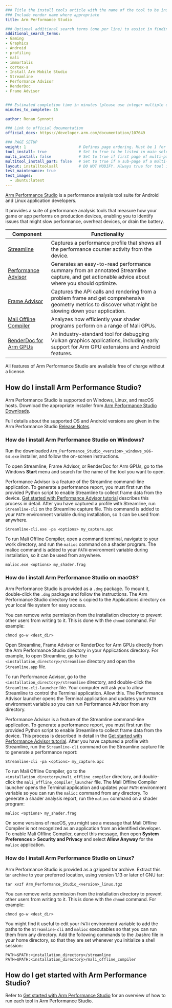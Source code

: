 ```yaml
---
### Title the install tools article with the name of the tool to be installed
### Include vendor name where appropriate
title: Arm Performance Studio

### Optional additional search terms (one per line) to assist in finding the article
additional_search_terms:
- Gaming
- Graphics
- Android
- profiling
- mali
- immortalis
- cortex-a
- Install Arm Mobile Studio
- Streamline
- Performance Advisor
- RenderDoc
- Frame Advisor


### Estimated completion time in minutes (please use integer multiple of 5)
minutes_to_complete: 15

author: Ronan Synnott

### Link to official documentation
official_docs: https://developer.arm.com/documentation/107649

### PAGE SETUP
weight: 1                       # Defines page ordering. Must be 1 for first (or only) page.
tool_install: true              # Set to true to be listed in main selection page, else false
multi_install: false            # Set to true if first page of multi-page article, else false
multitool_install_part: false   # Set to true if a sub-page of a multi-page article, else false
layout: installtoolsall         # DO NOT MODIFY. Always true for tool install articles
test_maintenance: true
test_images:
  - ubuntu:latest
---
```

[Arm Performance Studio](https://developer.arm.com/Tools%20and%20Software/Arm%20Performance%20Studio) is a performance analysis tool suite for Android and Linux application developers.

It provides a suite of performance analysis tools that measure how your game or app performs on production devices, enabling you to identify issues that might slow performance, overheat devices, or drain the battery.


| Component | Functionality |
|----------|-------------|
| [Streamline](https://developer.arm.com/Tools%20and%20Software/Streamline%20Performance%20Analyzer) | Captures a performance profile that shows all the performance counter activity from the device. |
| [Performance Advisor](https://developer.arm.com/Tools%20and%20Software/Performance%20Advisor) | Generates an easy-to-read performance summary from an annotated Streamline capture, and get actionable advice about where you should optimize. |
| [Frame Advisor](https://developer.arm.com/Tools%20and%20Software/Frame%20Advisor) | Captures the API calls and rendering from a problem frame and get comprehensive geometry metrics to discover what might be slowing down your application. |
| [Mali Offline Compiler](https://developer.arm.com/Tools%20and%20Software/Mali%20Offline%20Compiler) | Analyzes how efficiently your shader programs perform on a range of Mali GPUs. |
| [RenderDoc for Arm GPUs](https://developer.arm.com/Tools%20and%20Software/RenderDoc%20for%20Arm%20GPUs) | An industry-standard tool for debugging Vulkan graphics applications, including early support for Arm GPU extensions and Android features. |


All features of Arm Performance Studio are available free of charge without a license.

## How do I install Arm Performance Studio?

Arm Performance Studio is supported on Windows, Linux, and macOS hosts. Download the appropriate installer from [Arm Performance Studio Downloads](https://developer.arm.com/Tools%20and%20Software/Arm%20Performance%20Studio#Downloads).

Full details about the supported OS and Android versions are given in the Arm Performance Studio [Release Notes](https://developer.arm.com/documentation/107649).

### How do I install Arm Performance Studio on Windows?

Run the downloaded `Arm_Performance_Studio_<version>_windows_x86-64.exe` installer, and follow the on-screen instructions.

To open Streamline, Frame Advisor, or RenderDoc for Arm GPUs, go to the Windows **Start** menu and search for the name of the tool you want to open.

Performance Advisor is a feature of the Streamline command-line application. To generate a performance report, you must first run the provided Python script to enable Streamline to collect frame data from the device. [Get started with Performance Advisor tutorial](https://developer.arm.com/documentation/102478/latest) describes this process in detail. After you have captured a profile with Streamline, run `Streamline-cli` on the Streamline capture file. This command is added to your `PATH` environment variable during installation, so it can be used from anywhere.

```console
Streamline-cli.exe -pa <options> my_capture.apc
```

To run Mali Offline Compiler, open a command terminal, navigate to your work directory, and run the `malioc` command on a shader program. The malioc command is added to your `PATH` environment variable during installation, so it can be used from anywhere.

```console
malioc.exe <options> my_shader.frag
```

### How do I install Arm Performance Studio on macOS?

Arm Performance Studio is provided as a `.dmg` package. To mount it, double-click the `.dmg` package and follow the instructions. The Arm Performance Studio directory tree is copied to the Applications directory on your local file system for easy access.

You can remove write permission from the installation directory to prevent other users from writing to it. This is done with the `chmod` command. For example:

```
chmod go-w <dest_dir>
```

Open Streamline, Frame Advisor or RenderDoc for Arm GPUs directly from the Arm Performance Studio directory in your Applications directory. For example, to open Streamline, go to the `<installation_directory>/streamline` directory and open the `Streamline.app` file.

To run Performance Advisor, go to the `<installation_directory>/streamline` directory, and double-click the `Streamline-cli-launcher` file. Your computer will ask you to allow Streamline to control the Terminal application. Allow this. The Performance Advisor launcher opens the Terminal application and updates your `PATH` environment variable so you can run Performance Advisor from any directory.

Performance Advisor is a feature of the Streamline command-line application. To generate a performance report, you must first run the provided Python script to enable Streamline to collect frame data from the device. This process is described in detail in the [Get started with Performance Advisor tutorial](https://developer.arm.com/documentation/102478/latest). After you have captured a profile with Streamline, run the `Streamline-cli` command on the Streamline capture file to generate a performance report:

```
Streamline-cli -pa <options> my_capture.apc
```

To run Mali Offline Compiler, go to the `<installation_directory>/mali_offline_compiler` directory, and double-click the `mali_offline_compiler_launcher` file. The Mali Offline Compiler launcher opens the Terminal application and updates your `PATH` environment variable so you can run the `malioc` command from any directory. To generate a shader analysis report, run the `malioc` command on a shader program:

```
malioc <options> my_shader.frag
```

On some versions of macOS, you might see a message that Mali Offline Compiler is not recognized as an application from an identified developer. To enable Mali Offline Compiler, cancel this message, then open **System Preferences > Security and Privacy** and select **Allow Anyway** for the `malioc` application.

### How do I install Arm Performance Studio on Linux?

Arm Performance Studio is provided as a gzipped tar archive. Extract this tar archive to your preferred location, using version 1.13 or later of GNU tar:

```
tar xvzf Arm_Performance_Studio_<version>_linux.tgz
```

You can remove write permission from the installation directory to prevent other users from writing to it. This is done with the `chmod` command. For example:

```
chmod go-w <dest_dir>
```

You might find it useful to edit your `PATH` environment variable to add the paths to the `Streamline-cli` and `malioc` executables so that you can run them from any directory. Add the following commands to the .bashrc file in your home directory, so that they are set whenever you initialize a shell session:

```
PATH=$PATH:<installation_directory>/streamline
PATH=$PATH:<installation_directory>/mali_offline_compiler
```

## How do I get started with Arm Performance Studio?

Refer to [Get started with Arm Performance Studio](/learning-paths/mobile-graphics-and-gaming/ams/) for an overview of how to run each tool in Arm Performance Studio.
